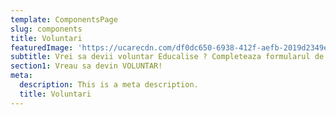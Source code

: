 ```yaml
---
template: ComponentsPage
slug: components
title: Voluntari
featuredImage: 'https://ucarecdn.com/df0dc650-6938-412f-aefb-2019d2349e13/'
subtitle: Vrei sa devii voluntar Educalise ? Completeaza formularul de mai jos.
section1: Vreau sa devin VOLUNTAR!
meta:
  description: This is a meta description.
  title: Voluntari
---
```


